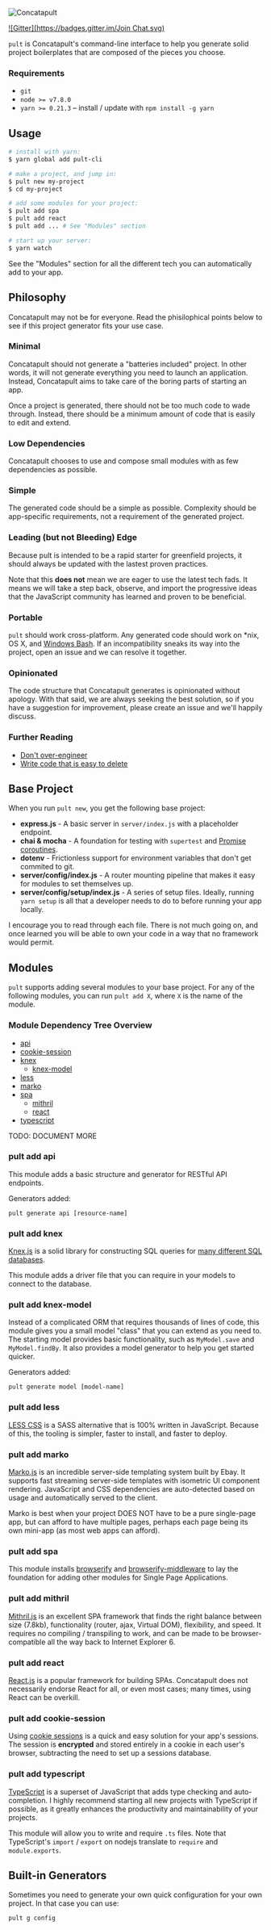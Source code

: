 ![Concatapult](https://raw.githubusercontent.com/concatapult/pult/master/concatapult.png)

[![Gitter](https://badges.gitter.im/Join Chat.svg)](https://gitter.im/concatapult/Lobby?utm_source=badge&utm_medium=badge&utm_campaign=pr-badge&utm_content=badge)

`pult` is Concatapult's command-line interface to help you generate solid project boilerplates that are composed of the pieces you choose.

### Requirements

- `git`
- `node >= v7.8.0`
- `yarn >= 0.21.3` – install / update with `npm install -g yarn`


## Usage

```bash
# install with yarn:
$ yarn global add pult-cli

# make a project, and jump in:
$ pult new my-project
$ cd my-project

# add some modules for your project:
$ pult add spa
$ pult add react
$ pult add ... # See "Modules" section

# start up your server:
$ yarn watch
```

See the "Modules" section for all the different tech you can automatically add to your app.


## Philosophy

Concatapult may not be for everyone. Read the phisilophical points below to see if this project generator fits your use case.

### Minimal

Concatapult should not generate a "batteries included" project. In other words, it will not generate everything you need to launch an application. Instead, Concatapult aims to take care of the boring parts of starting an app.

Once a project is generated, there should not be too much code to wade through. Instead, there should be a minimum amount of code that is easily to edit and extend.

### Low Dependencies

Concatapult chooses to use and compose small modules with as few dependencies as possible.

### Simple

The generated code should be a simple as possible. Complexity should be app-specific requirements, not a requirement of the generated project.

### Leading (but not Bleeding) Edge

Because pult is intended to be a rapid starter for greenfield projects, it should always be updated with the lastest proven practices.

Note that this **does not** mean we are eager to use the latest tech fads. It means we will take a step back, observe, and import the progressive ideas that the JavaScript community has learned and proven to be beneficial.

### Portable

`pult` should work cross-platform. Any generated code should work on *nix, OS X, and [Windows Bash](https://msdn.microsoft.com/en-us/commandline/wsl/about). If an incompatibility sneaks its way into the project, open an issue and we can resolve it together.

### Opinionated

The code structure that Concatapult generates is opinionated without apology. With that said, we are always seeking the best solution, so if you have a suggestion for improvement, please create an issue and we'll happily discuss.

### Further Reading

- [Don't over-engineer](https://medium.com/@rdsubhas/10-modern-software-engineering-mistakes-bc67fbef4fc8)
- [Write code that is easy to delete](http://programmingisterrible.com/post/139222674273/write-code-that-is-easy-to-delete-not-easy-to)

## Base Project

When you run `pult new`, you get the following base project:

- **express.js** - A basic server in `server/index.js` with a placeholder endpoint.
- **chai & mocha** - A foundation for testing with `supertest` and [Promise coroutines](https://github.com/airportyh/coroutines-in-node/blob/master/bluebird.js).
- **dotenv** - Frictionless support for environment variables that don't get commited to git.
- **server/config/index.js** - A router mounting pipeline that makes it easy for modules to set themselves up.
- **server/config/setup/index.js** - A series of setup files. Ideally, running `yarn setup` is all that a developer needs to do to before running your app locally.

I encourage you to read through each file. There is not much going on, and once learned you will be able to own your code in a way that no framework would permit.

## Modules

`pult` supports adding several modules to your base project. For any of the following modules, you can run `pult add X`, where `X` is the name of the module.

### Module Dependency Tree Overview

- [api](#pult-add-api)
- [cookie-session](#pult-add-cookie-session)
- [knex](#pult-add-knex)
  - [knex-model](#pult-add-knex-model)
- [less](#pult-add-less)
- [marko](#pult-add-marko)
- [spa](#pult-add-spa)
  - [mithril](#pult-add-mithril)
  - [react](#pult-add-react)
- [typescript](#pult-add-typescript)

TODO: DOCUMENT MORE


### pult add api

This module adds a basic structure and generator for RESTful API endpoints.

Generators added:

    pult generate api [resource-name]


### pult add knex

[Knex.js](http://knexjs.org/) is a solid library for constructing SQL queries for [many different SQL databases](https://github.com/tgriesser/knex/tree/master/src/dialects).

This module adds a driver file that you can require in your models to connect to the database.


### pult add knex-model

Instead of a complicated ORM that requires thousands of lines of code, this module gives you a small model "class" that you can extend as you need to. The starting model provides basic functionality, such as `MyModel.save` and `MyModel.findBy`. It also provides a model generator to help you get started quicker.

Generators added:

    pult generate model [model-name]


### pult add less

[LESS CSS](http://lesscss.org/) is a SASS alternative that is 100% written in JavaScript. Because of this, the tooling is simpler, faster to install, and faster to deploy.


### pult add marko

[Marko.js](https://github.com/marko-js/marko) is an incredible server-side templating system built by Ebay. It supports fast streaming server-side templates with isometric UI component rendering. JavaScript and CSS dependencies are auto-detected based on usage and automatically served to the client.

Marko is best when your project DOES NOT have to be a pure single-page app, but can afford to have multiple pages, perhaps each page being its own mini-app (as most web apps can afford).


### pult add spa

This module installs [browserify](http://browserify.org/) and [browserify-middleware](https://github.com/ForbesLindesay/browserify-middleware) to lay the foundation for adding other modules for Single Page Applications.


### pult add mithril

[Mithril.js](http://mithril.js.org/) is an excellent SPA framework that finds the right balance between size (7.8kb), functionality (router, ajax, Virtual DOM), flexibility, and speed. It requires no compiling / transpiling to work, and can be made to be browser-compatible all the way back to Internet Explorer 6.


### pult add react

[React.js](https://facebook.github.io/react/) is a popular framework for building SPAs. Concatapult does not necessarily endorse React for all, or even most cases; many times, using React can be overkill.


### pult add cookie-session

Using [cookie sessions](https://github.com/expressjs/cookie-session) is a quick and easy solution for your app's sessions. The session is **encrypted** and stored entirely in a cookie in each user's browser, subtracting the need to set up a sessions database.


### pult add typescript

[TypeScript](https://github.com/Microsoft/TypeScript) is a superset of JavaScript that adds type checking and auto-completion. I highly recommend starting all new projects with TypeScript if possible, as it greatly enhances the productivity and maintainability of your projects.

This module will allow you to write and require `.ts` files. Note that TypeScript's `import` / `export` on nodejs translate to `require` and `module.exports`.


## Built-in Generators

Sometimes you need to generate your own quick configuration for your own project. In that case you can use:

    pult g config
